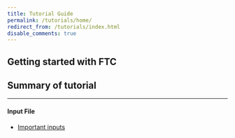 ```yaml
---
title: Tutorial Guide
permalink: /tutorials/home/
redirect_from: /tutorials/index.html
disable_comments: true
---
```


## Getting started with FTC

## Summary of tutorial
------

#### Input File

* [Important inputs](/tutorials/important_inputs/)   


